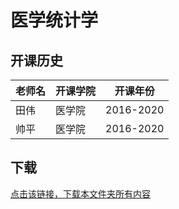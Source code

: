 # 医学统计学

## 开课历史

老师名|开课学院|开课年份|
---|---|---
田伟|医学院|2016-2020
帅平|医学院|2016-2020

## 下载

[点击该链接，下载本文件夹所有内容](https://xovee.github.io/gitzip/?https://github.com/UESTC-Course/uestc-course/tree/master/课程目录/医学统计学)
